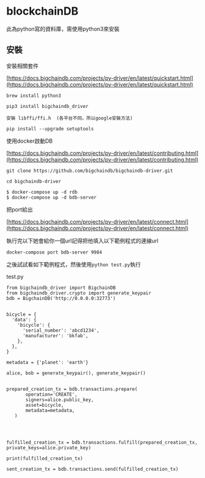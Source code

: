 # blockchainDB

此為python寫的資料庫，需使用python3來安裝

## 安裝

安裝相關套件

[https://docs.bigchaindb.com/projects/py-driver/en/latest/quickstart.html](https://docs.bigchaindb.com/projects/py-driver/en/latest/quickstart.html)

```
brew install python3

pip3 install bigchaindb_driver

安裝 libffi/ffi.h  (各平台不同，所以google安裝方法)

pip install --upgrade setuptools
```

使用docker啟動DB

[https://docs.bigchaindb.com/projects/py-driver/en/latest/contributing.html](https://docs.bigchaindb.com/projects/py-driver/en/latest/contributing.html)

```
git clone https://github.com/bigchaindb/bigchaindb-driver.git

cd bigchaindb-driver

$ docker-compose up -d rdb
$ docker-compose up -d bdb-server
```

把port給出

[https://docs.bigchaindb.com/projects/py-driver/en/latest/connect.html](https://docs.bigchaindb.com/projects/py-driver/en/latest/connect.html)

執行完以下她會給你一個url記得把他填入以下範例程式的連線url

```
docker-compose port bdb-server 9984
```

之後試試看如下範例程式，然後使用`python test.py`執行

test.py

```
from bigchaindb_driver import BigchainDB
from bigchaindb_driver.crypto import generate_keypair
bdb = BigchainDB('http://0.0.0.0:32773')


bicycle = {
  'data': {
    'bicycle': {
      'serial_number': 'abcd1234',
      'manufacturer': 'bkfab',
    },
  },
}

metadata = {'planet': 'earth'}

alice, bob = generate_keypair(), generate_keypair()


prepared_creation_tx = bdb.transactions.prepare(
       operation='CREATE',
       signers=alice.public_key,
       asset=bicycle,
       metadata=metadata,
   )




fulfilled_creation_tx = bdb.transactions.fulfill(prepared_creation_tx, private_keys=alice.private_key)

print(fulfilled_creation_tx)

sent_creation_tx = bdb.transactions.send(fulfilled_creation_tx)
```
